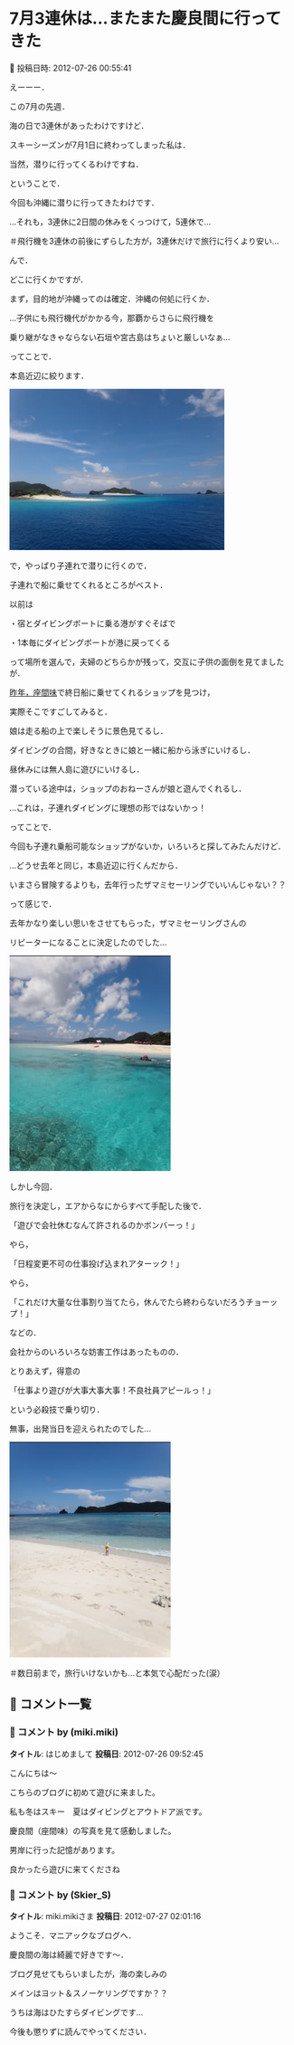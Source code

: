 # 7月3連休は…またまた慶良間に行ってきた

📅 投稿日時: 2012-07-26 00:55:41

えーーー．


この7月の先週．


海の日で3連休があったわけですけど．





スキーシーズンが7月1日に終わってしまった私は．


当然，潜りに行ってくるわけですね．


ということで．


今回も沖縄に潜りに行ってきたわけです．





…それも，3連休に2日間の休みをくっつけて，5連休で…


＃飛行機を3連休の前後にずらした方が，3連休だけで旅行に行くより安い…





んで．


どこに行くかですが．


まず，目的地が沖縄ってのは確定．沖縄の何処に行くか．





…子供にも飛行機代がかかる今，那覇からさらに飛行機を


乗り継がなきゃならない石垣や宮古島はちょいと厳しいなぁ…


ってことで．


本島近辺に絞ります．




![62ac2320e278215ddf733f37c653d8d1.jpg](images/62ac2320e278215ddf733f37c653d8d1.jpg)







で，やっぱり子連れで潜りに行くので．


子連れで船に乗せてくれるところがベスト．





以前は


・宿とダイビングボートに乗る港がすぐそばで


・1本毎にダイビングボートが港に戻ってくる


って場所を選んで，夫婦のどちらかが残って，交互に子供の面倒を見てましたが．





[昨年，座間味](eba256f7390db95002c714fc760428d8f.md)で終日船に乗せてくれるショップを見つけ，


実際そこですごしてみると．





娘は走る船の上で楽しそうに景色見てるし．


ダイビングの合間，好きなときに娘と一緒に船から泳ぎにいけるし．


昼休みには無人島に遊びにいけるし．


潜っている途中は，ショップのおねーさんが娘と遊んでくれるし．


…これは，子連れダイビングに理想の形ではないかっ！





ってことで．


今回も子連れ乗船可能なショップがないか，いろいろと探してみたんだけど．





…どうせ去年と同じ，本島近辺に行くんだから．


いまさら冒険するよりも，去年行ったザマミセーリングでいいんじゃない？？


って感じで．


去年かなり楽しい思いをさせてもらった，ザマミセーリングさんの


リピーターになることに決定したのでした…




![4a48a72fff01798a0fa92962c3e5ba95.jpg](images/4a48a72fff01798a0fa92962c3e5ba95.jpg)







しかし今回．


旅行を決定し，エアからなにからすべて手配した後で．


「遊びで会社休むなんて許されるのかボンバーっ！」


やら，


「日程変更不可の仕事投げ込まれアターック！」


やら，


「これだけ大量な仕事割り当てたら，休んでたら終わらないだろうチョーップ！」


などの．


会社からのいろいろな妨害工作はあったものの．





とりあえず，得意の


「仕事より遊びが大事大事大事！不良社員アピールっ！」


という必殺技で乗り切り．


無事，出発当日を迎えられたのでした…




![da87c48bbe6e6bcd89841565e4f24b3e.jpg](images/da87c48bbe6e6bcd89841565e4f24b3e.jpg)







＃数日前まで，旅行いけないかも…と本気で心配だった(涙）

## 💬 コメント一覧

### 💬 コメント by (miki.miki)
**タイトル**: はじめまして
**投稿日**: 2012-07-26 09:52:45

こんにちは～



こちらのブログに初めて遊びに来ました。

私も冬はスキー　夏はダイビングとアウトドア派です。

慶良間（座間味）の写真を見て感動しました。

男岸に行った記憶があります。

良かったら遊びに来てくださね

### 💬 コメント by (Skier_S)
**タイトル**: miki.mikiさま
**投稿日**: 2012-07-27 02:01:16

ようこそ．マニアックなブログへ．



慶良間の海は綺麗で好きです～．



ブログ見せてもらいましたが，海の楽しみの

メインはヨット＆スノーケリングですか？？



うちは海はひたすらダイビングです…



今後も懲りずに読んでやってください．

